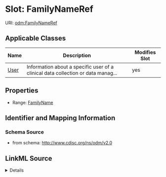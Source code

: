 # Slot: FamilyNameRef

URI: [odm:FamilyNameRef](http://www.cdisc.org/ns/odm/v2.0/FamilyNameRef)



<!-- no inheritance hierarchy -->




## Applicable Classes

| Name | Description | Modifies Slot |
| --- | --- | --- |
[User](User.md) | Information about a specific user of a clinical data collection or data manag... |  yes  |







## Properties

* Range: [FamilyName](FamilyName.md)





## Identifier and Mapping Information







### Schema Source


* from schema: http://www.cdisc.org/ns/odm/v2.0




## LinkML Source

<details>
```yaml
name: FamilyNameRef
from_schema: http://www.cdisc.org/ns/odm/v2.0
rank: 1000
identifier: false
alias: FamilyNameRef
domain_of:
- User
range: FamilyName

```
</details>